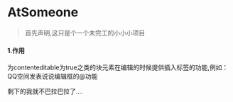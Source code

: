 # AtSomeone
> 首先声明,这只是个一个未完工的小小小项目
#### 1.作用
为contenteditable为true之类的块元素在编辑的时候提供插入标签的功能,例如：
QQ空间发表说说编辑框的@功能

剩下的我就不巴拉巴拉了....

